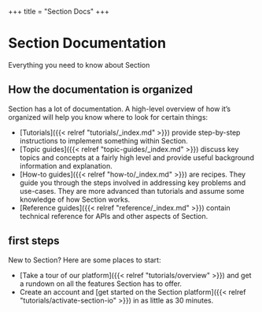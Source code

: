 +++
title = "Section Docs"
+++

# Section Documentation

Everything you need to know about Section

## How the documentation is organized

Section has a lot of documentation. A high-level overview of how it’s organized will help you know where to look for certain things:

* [Tutorials]({{< relref "tutorials/_index.md" >}}) provide step-by-step instructions to implement something within Section.
* [Topic guides]({{< relref "topic-guides/_index.md" >}}) discuss key topics and concepts at a fairly high level and provide useful background information and explanation.
* [How-to guides]({{< relref "how-to/_index.md" >}}) are recipes. They guide you through the steps involved in addressing key problems and use-cases. They are more advanced than tutorials and assume some knowledge of how Section works.
* [Reference guides]({{< relref "reference/_index.md" >}}) contain technical reference for APIs and other aspects of Section.

## first steps

New to Section? Here are some places to start:

* [Take a tour of our platform]({{< relref "tutorials/overview" >}}) and get a rundown on all the features Section has to offer.
* Create an account and [get started on the Section platform]({{< relref "tutorials/activate-section-io" >}}) in as little as 30 minutes. 
